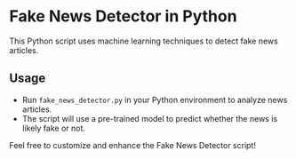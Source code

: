    # Fake News Detector in Python

   This Python script uses machine learning techniques to detect fake news articles.

   ## Usage
   - Run `fake_news_detector.py` in your Python environment to analyze news articles.
   - The script will use a pre-trained model to predict whether the news is likely fake or not.

   Feel free to customize and enhance the Fake News Detector script!
